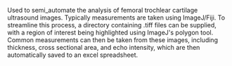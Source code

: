 Used to semi_automate the analysis of femoral trochlear cartilage ultrasound images. Typically measurements are taken using ImageJ/Fiji. To streamline this process, a directory containing .tiff files can be supplied, with a region of interest being highlighted using ImageJ's polygon tool.
Common measurements can then be taken from these images, including thickness, cross sectional area, and echo intensity, which are then automatically saved to an excel spreadsheet.

